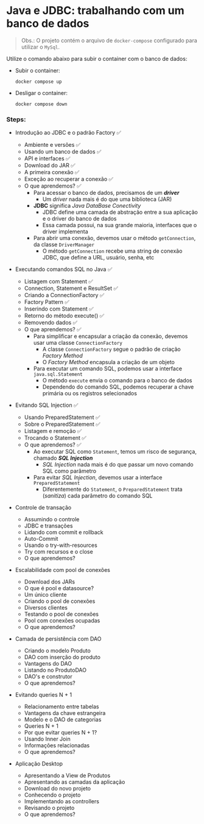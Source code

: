 # Java e JDBC: trabalhando com um banco de dados

> Obs.: O projeto contém o arquivo de `docker-compose` configurado para utilizar o `MySql`. 
> 
Utilize o comando abaixo para subir o container com o banco de dados:
- Subir o container:
  ```
  docker compose up
  ```
- Desligar o container:
  ```
  docker compose down
  ```

### Steps:

- Introdução ao JDBC e o padrão Factory ✅
  - Ambiente e versões ✅
  - Usando um banco de dados ✅
  - API e interfaces ✅
  - Download do JAR ✅
  - A primeira conexão ✅
  - Exceção ao recuperar a conexão ✅
  - O que aprendemos? ✅
    - Para acessar o banco de dados, precisamos de um **_driver_**
      - Um _driver_ nada mais é do que uma biblioteca (JAR)
    - **JDBC** significa _Java DataBase Conectivity_
      - JDBC define uma camada de abstração entre a sua aplicação e o driver do banco de dados
      - Essa camada possui, na sua grande maioria, interfaces que o driver implementa
    - Para abrir uma conexão, devemos usar o método `getConnection`, da classe `DriverManager`
      - O método `getConnection` recebe uma string de conexão JDBC, que define a URL, usuário, senha, etc


- Executando comandos SQL no Java ✅
  - Listagem com Statement ✅
  - Connection, Statement e ResultSet ✅
  - Criando a ConnectionFactory ✅
  - Factory Pattern ✅
  - Inserindo com Statement ✅
  - Retorno do método execute() ✅
  - Removendo dados ✅
  - O que aprendemos? ✅
    - Para simplificar e encapsular a criação da conexão, devemos usar uma classe `ConnectionFactory`
      - A classe `ConnectionFactory` segue o padrão de criação _Factory Method_
      - O _Factory Method_ encapsula a criação de um objeto
    - Para executar um comando SQL, podemos usar a interface `java.sql.Statement`
      - O método `execute` envia o comando para o banco de dados
      - Dependendo do comando SQL, podemos recuperar a chave primária ou os registros selecionados


- Evitando SQL Injection ✅
  - Usando PreparedStatement ✅
  - Sobre o PreparedStatement ✅
  - Listagem e remoção ✅
  - Trocando o Statement ✅
  - O que aprendemos? ✅
    - Ao executar SQL como `Statement`, temos um risco de segurança, chamado **_SQL Injection_**
      - _SQL Injection_ nada mais é do que passar um novo comando SQL como parâmetro
    - Para evitar _SQL Injection_, devemos usar a interface `PreparedStatement`
      - Diferentemente do `Statement`, o `PreparedStatement` trata (_sanitiza_) cada parâmetro do comando SQL

- Controle de transação
  - Assumindo o controle
  - JDBC e transações
  - Lidando com commit e rollback
  - Auto-Commit
  - Usando o try-with-resources
  - Try com recursos e o close
  - O que aprendemos?


- Escalabilidade com pool de conexões
  - Download dos JARs
  - O que é pool e datasource?
  - Um único cliente
  - Criando o pool de conexões
  - Diversos clientes
  - Testando o pool de conexões
  - Pool com conexões ocupadas
  - O que aprendemos?


- Camada de persistência com DAO
  - Criando o modelo Produto
  - DAO com inserção do produto
  - Vantagens do DAO
  - Listando no ProdutoDAO
  - DAO's e construtor
  - O que aprendemos?


- Evitando queries N + 1
  - Relacionamento entre tabelas
  - Vantagens da chave estrangeira
  - Modelo e o DAO de categorias
  - Queries N + 1
  - Por que evitar queries N + 1?
  - Usando Inner Join
  - Informações relacionadas
  - O que aprendemos?


- Aplicação Desktop
  - Apresentando a View de Produtos
  - Apresentando as camadas da aplicação
  - Download do novo projeto
  - Conhecendo o projeto
  - Implementando as controllers
  - Revisando o projeto
  - O que aprendemos?